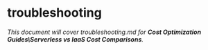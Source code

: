 # troubleshooting

_This document will cover troubleshooting.md for **Cost Optimization Guides\Serverless vs IaaS Cost Comparisons**._
